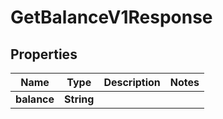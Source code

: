 

# GetBalanceV1Response


## Properties

| Name | Type | Description | Notes |
|------------ | ------------- | ------------- | -------------|
|**balance** | **String** |  |  |



